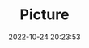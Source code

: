 ---
weight: 1
images:
- /images/edited/152.jpeg
title: Picture
date: 2022-10-24 20:23:53
tags: [luminarneo,work,ILCE7M3,66.0,person]
---